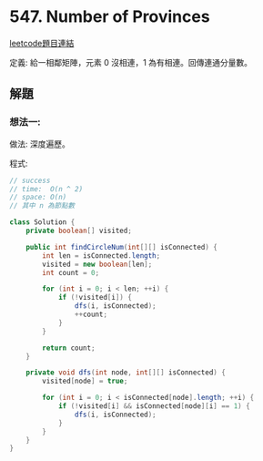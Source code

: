 # 547. Number of Provinces

[leetcode題目連結](https://leetcode.com/problems/number-of-provinces/description/)

定義: 給一相鄰矩陣，元素 0 沒相連，1 為有相連。回傳連通分量數。

## 解題

### 想法一:

做法: 深度遍歷。

程式:
```java
// success
// time:  O(n ^ 2)
// space: O(n)
// 其中 n 為節點數

class Solution {
    private boolean[] visited;

    public int findCircleNum(int[][] isConnected) {
        int len = isConnected.length;
        visited = new boolean[len];
        int count = 0;

        for (int i = 0; i < len; ++i) {
            if (!visited[i]) {
                dfs(i, isConnected);
                ++count;
            }
        }

        return count;
    }

    private void dfs(int node, int[][] isConnected) {
        visited[node] = true;

        for (int i = 0; i < isConnected[node].length; ++i) {
            if (!visited[i] && isConnected[node][i] == 1) {
                dfs(i, isConnected);
            }
        }
    }
}
```